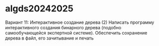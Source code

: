 # algds20242025
Вариант 11: Интерактивное создание дерева (2)
Написать программу интерактивного создания бинарного дерева (подобно самообучающейся экспертной системе).
Обеспечить сохранение дерева в файл, его зачитывание и печать